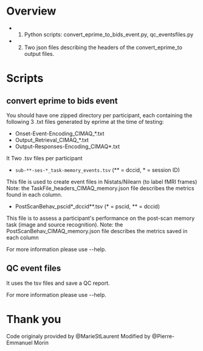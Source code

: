 
# Overview

- 1. Python scripts: convert_eprime_to_bids_event.py, qc_eventsfiles.py
- 2. Two json files describing the headers of the convert_eprime_to output files.

# Scripts
## convert eprime to bids event

You should have one zipped directory per participant, each containing the following 3 .txt files generated by eprime at the time of testing:
- Onset-Event-Encoding_CIMAQ_*.txt
- Output_Retrieval_CIMAQ_*.txt
- Output-Responses-Encoding_CIMAQ*.txt

It Two .tsv files per participant

- `sub-**-ses-*_task-memory_events.tsv` (** = dccid, * = session ID)

This file is used to create event files in Nistats/Nilearn (to label fMRI frames)
Note: the TaskFile_headers_CIMAQ_memory.json file describes the metrics found in each column.

- PostScanBehav_pscid*_dccid**.tsv (* = pscid, ** = dccid)

This file is to assess a participant's performance on the post-scan
memory task (image and source recognition).
Note: the PostScanBehav_CIMAQ_memory.json file describes the metrics saved in each column

For more information please use --help.

## QC event files

It uses the tsv files and save a QC report.

For more information please use --help.

# Thank you

Code originaly provided by @MarieStLaurent
Modified by @Pierre-Emmanuel Morin
